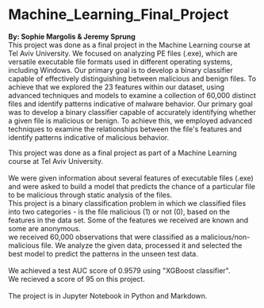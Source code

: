 # Machine_Learning_Final_Project
**By: Sophie Margolis & Jeremy Sprung**
<br>This project was done as a final project in the Machine Learning course at Tel Aviv University.
We focused on analyzing PE files (.exe), which are versatile executable file formats used in different operating systems, including Windows. Our primary goal is to develop a binary classifier capable of effectively distinguishing between malicious and benign files. To achieve that we explored the 23 features within our dataset, using advanced techniques and models to examine a collection of 60,000 distinct files and identify patterns indicative of malware behavior. Our primary goal was to develop
a binary classifier capable of accurately identifying whether a given file is malicious or benign. To achieve
this, we employed advanced techniques to examine the relationships between the file's features and
identify patterns indicative of malicious behavior.

This project was done as a final project as part of a Machine Learning course at Tel Aviv University.<br><br>We were given information about several features of executable files (.exe) and were asked to build a model that predicts the chance of a particular file to be malicious through static analysis of the files.<br>This project is a binary classification problem in which we classified files into two categories - is the file malicious (1) or not (0), based on the features in the data set. Some of the features we received are known and some are anonymous.<br>we received 60,000 observations that were classified as a malicious/non-malicious file. We analyze the given data, processed it and selected the best model to predict the patterns in the unseen test data.<br><br>We achieved a test AUC score of 0.9579 using "XGBoost classifier".<br>We recieved a score of 95 on this project.<br><br>The project is in Jupyter Notebook in Python and Markdown.<br><br>
